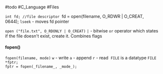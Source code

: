 #todo #C_Language #Files

`int fd; //file descriptor
`fd = open(filename, O_RDWR | O_CREAT, 0644);
`lseek` - moves fd pointer

`open ("file.txt", O_RDONLY | O_CREAT)`
`|` - bitwise `or` operator which states if the file doesn't exist, create it. Combines flags
#### fopen()
`fopen(filename, mode)`
`w` - write
`a` - append
`r` - read 
`FILE` is a datatype
`FILE *fptr;`  
`fptr = fopen(_filename_, _mode_);`
###